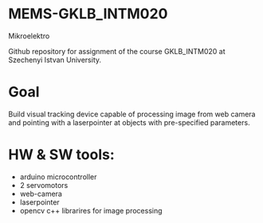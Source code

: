 # MEMS-GKLB_INTM020
Mikroelektro

Github repository for assignment of the course GKLB_INTM020 at Szechenyi Istvan University.

# Goal 
Build visual tracking device capable of processing image from web camera and pointing
with a laserpointer at objects with pre-specified parameters.

# HW & SW tools:
  - arduino microcontroller
  - 2 servomotors
  - web-camera
  - laserpointer
  - opencv c++ librarires for image processing
